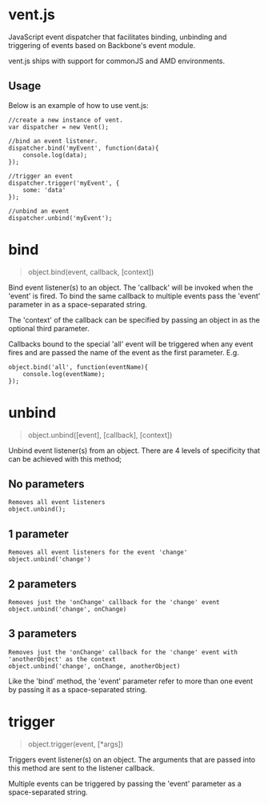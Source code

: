 vent.js
====

JavaScript event dispatcher that facilitates binding, unbinding and triggering of events based on Backbone's event module.

vent.js ships with support for commonJS and AMD environments.

## Usage

Below is an example of how to use vent.js:

	//create a new instance of vent.
	var dispatcher = new Vent();
	
	//bind an event listener.
	dispatcher.bind('myEvent', function(data){
		console.log(data);
	});
	
	//trigger an event
	dispatcher.trigger('myEvent', {
		some: 'data'
	});
	
	//unbind an event
	dispatcher.unbind('myEvent');
	
# bind

> object.bind(event, callback, [context])

Bind event listener(s) to an object. The 'callback' will be invoked when the 'event' is fired. To bind the same callback to multiple events pass the 'event' parameter in as a space-separated string.

The 'context' of the callback can be specified by passing an object in as the optional third parameter.

Callbacks bound to the special 'all' event will be triggered when any event fires and are passed the name of the event as the first parameter. E.g.

	object.bind('all', function(eventName){
		console.log(eventName);
	});

# unbind

> object.unbind([event], [callback], [context])

Unbind event listener(s) from an object. There are 4 levels of specificity that can be achieved with this method;

## No parameters
	Removes all event listeners
	object.unbind();

## 1 parameter
	Removes all event listeners for the event 'change'
	object.unbind('change')

## 2 parameters
	Removes just the 'onChange' callback for the 'change' event
	object.unbind('change', onChange)
	
## 3 parameters
	Removes just the 'onChange' callback for the 'change' event with 'anotherObject' as the context
	object.unbind('change', onChange, anotherObject)
	
Like the 'bind' method, the 'event' parameter refer to more than one event by passing it as a space-separated string.
	
# trigger

> object.trigger(event, [*args])

Triggers event listener(s) on an object. The arguments that are passed into this method are sent to the listener callback.

Multiple events can be triggered by passing the 'event' parameter as a space-separated string.
